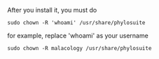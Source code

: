 
After you install it, you must do

```
sudo chown -R 'whoami' /usr/share/phylosuite
```

for example, replace 'whoami' as your username

```
sudo chown -R malacology /usr/share/phylosuite
```
